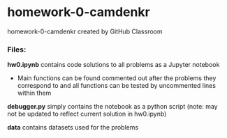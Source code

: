 # homework-0-camdenkr
homework-0-camdenkr created by GitHub Classroom

### Files:

**hw0.ipynb** contains code solutions to all problems as a Jupyter notebook  
- Main functions can be found commented out after the problems they correspond to and all functions can be tested by uncommented lines within them

**debugger.py** simply contains the notebook as a python script (note: may not be updated to reflect current solution in hw0.ipynb)

**data** contains datasets used for the problems
